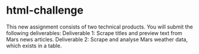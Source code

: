 # html-challenge
This new assignment consists of two technical products. You will submit the following deliverables:  Deliverable 1: Scrape titles and preview text from Mars news articles.  Deliverable 2: Scrape and analyse Mars weather data, which exists in a table.
